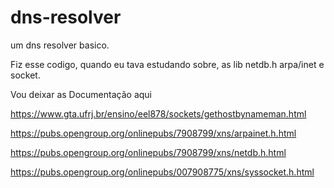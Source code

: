 # dns-resolver
um dns resolver basico.

Fiz esse codigo, quando eu tava estudando sobre, as lib netdb.h arpa/inet e socket.

Vou deixar as Documentação aqui

https://www.gta.ufrj.br/ensino/eel878/sockets/gethostbynameman.html

https://pubs.opengroup.org/onlinepubs/7908799/xns/arpainet.h.html

https://pubs.opengroup.org/onlinepubs/7908799/xns/netdb.h.html

https://pubs.opengroup.org/onlinepubs/007908775/xns/syssocket.h.html
